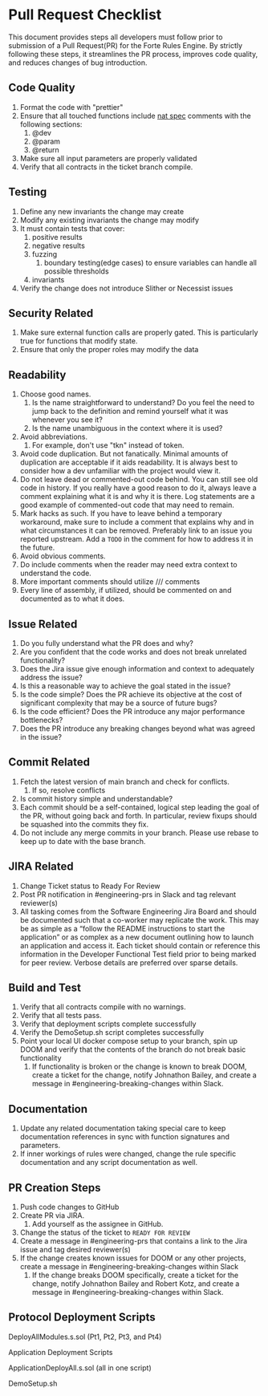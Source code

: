 # Pull Request Checklist


This document provides steps all developers must follow prior to submission of a Pull Request(PR) for the Forte Rules Engine. By strictly following these steps, it streamlines the PR process, improves code quality, and reduces changes of bug introduction.


## Code Quality
1. Format the code with "prettier"
2. Ensure that all touched functions include [nat spec](https://docs.soliditylang.org/en/develop/natspec-format.html) comments with the following sections:
	1. @dev
	2. @param
	3. @return
3. Make sure all input parameters are properly validated
4. Verify that all contracts in the ticket branch compile. 

## Testing

1. Define any new invariants the change may create
2. Modify any existing invariants the change may modify
3. It must contain tests that cover:
	1. positive results
	2. negative results
	3. fuzzing
      	1. boundary testing(edge cases) to ensure variables can handle all possible thresholds
	4. invariants 
4. Verify the change does not introduce Slither or Necessist issues
 
## Security Related

1. Make sure external function calls are properly gated. This is particularly true for functions that modify state.
2. Ensure that only the proper roles may modify the data

## Readability

1. Choose good names.
   1. Is the name straightforward to understand? Do you feel the need to jump back to the definition and remind yourself what it was whenever you see it?
   2. Is the name unambiguous in the context where it is used?
2. Avoid abbreviations.
   1. For example, don't use "tkn" instead of token.
3. Avoid code duplication. But not fanatically. Minimal amounts of duplication are acceptable if it aids readability. It is always best to consider how a dev unfamiliar with the project would view it.
4. Do not leave dead or commented-out code behind. You can still see old code in history. If you really have a good reason to do it, always leave a comment explaining what it is and why it is there. Log statements are a good example of commented-out code that may need to remain.
5. Mark hacks as such. If you have to leave behind a temporary workaround, make sure to include a comment that explains why and in what circumstances it can be removed. Preferably link to an issue you reported upstream. Add a `TODO` in the comment for how to address it in the future.
6. Avoid obvious comments.
7. Do include comments when the reader may need extra context to understand the code.
8.  More important comments should utilize /// comments
9.  Every line of assembly, if utilized, should be commented on and documented as to what it does.

## Issue Related

1. Do you fully understand what the PR does and why?
2. Are you confident that the code works and does not break unrelated functionality?
3. Does the Jira issue give enough information and context to adequately address the issue?
4. Is this a reasonable way to achieve the goal stated in the issue?
5. Is the code simple? Does the PR achieve its objective at the cost of significant complexity that may be a source of future bugs?
6. Is the code efficient? Does the PR introduce any major performance bottlenecks?
7. Does the PR introduce any breaking changes beyond what was agreed in the issue?

## Commit Related

1. Fetch the latest version of main branch and check for conflicts.
	1. If so, resolve conflicts
2. Is commit history simple and understandable?
3. Each commit should be a self-contained, logical step leading the goal of the PR, without going back and forth. In particular, review fixups should be squashed into the commits they fix.
4. Do not include any merge commits in your branch. Please use rebase to keep up to date with the base branch.

## JIRA Related

1. Change Ticket status to Ready For Review
2. Post PR notification in #engineering-prs in Slack and tag relevant reviewer(s)
3. All tasking comes from the Software Engineering Jira Board and should be documented such that a co-worker may replicate the work. This may be as simple as a “follow the README instructions to start the application” or as complex as a new document outlining how to launch an application and access it. Each ticket should contain or reference this information in the Developer Functional Test field prior to being marked for peer review. Verbose details are preferred over sparse details.

## Build and Test

1. Verify that all contracts compile with no warnings.
2. Verify that all tests pass.
3. Verify that deployment scripts complete successfully
4. Verify the DemoSetup.sh script completes successfully
5. Point your local UI docker compose setup to your branch, spin up DOOM and verify that the contents of the branch do not break basic functionality 
	1. If functionality is broken or the change is known to break DOOM, create a ticket for the change, notify Johnathon Bailey, and create a message in #engineering-breaking-changes within Slack.

## Documentation

1. Update any related documentation taking special care to keep documentation references in sync with function signatures and parameters.
2. If inner workings of rules were changed, change the rule specific documentation and any script documentation as well.
	
## PR Creation Steps
1. Push code changes to GitHub
2. Create PR via JIRA. 
   1. Add yourself as the assignee in GitHub.
3. Change the status of the ticket to `READY FOR REVIEW`
4. Create a message in #engineering-prs that contains a link to the Jira issue and tag desired reviewer(s)
5. If the change creates known issues for DOOM or any other projects, create a message in #engineering-breaking-changes within Slack
   1. If the change breaks DOOM specifically, create a ticket for the change, notify Johnathon Bailey and Robert Kotz, and create a message in #engineering-breaking-changes within Slack.

## Protocol Deployment Scripts

DeployAllModules.s.sol (Pt1, Pt2, Pt3, and Pt4)

Application Deployment Scripts

ApplicationDeployAll.s.sol (all in one script)

DemoSetup.sh

